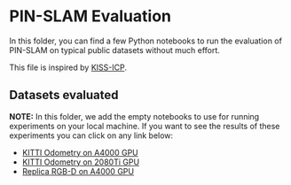 # PIN-SLAM Evaluation

In this folder, you can find a few Python notebooks to run the evaluation of PIN-SLAM on typical public datasets without much effort.

This file is inspired by [KISS-ICP](https://github.com/PRBonn/kiss-icp/tree/main/eval).

## Datasets evaluated

**NOTE:** In this folder, we add the empty notebooks to use for running experiments on your
local machine. If you want to see the results of these experiments you can click on any link below:

- [KITTI Odometry on A4000 GPU](./backup/eval_kitti_a4000.ipynb)
- [KITTI Odometry on 2080Ti GPU](./backup/eval_kitti_2080ti.ipynb)
- [Replica RGB-D on A4000 GPU](./backup/eval_replica_a4000.ipynb)
